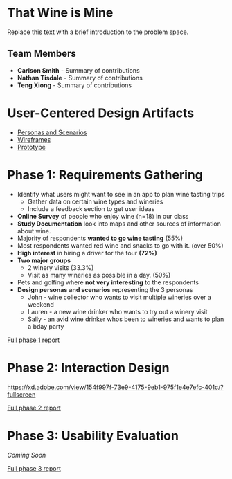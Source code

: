# That Wine is Mine

Replace this text with a brief introduction to the problem space.

## Team Members

* **Carlson Smith** - Summary of contributions
* **Nathan Tisdale** - Summary of contributions
* **Teng Xiong** - Summary of contributions

# User-Centered Design Artifacts

* [Personas and Scenarios](personas-scenarios.md)
* [Wireframes](#)
* [Prototype](https://xd.adobe.com/view/154f997f-73e9-4175-9eb1-975f1e4e7efc-401c/?fullscreen)

# Phase 1: Requirements Gathering

* Identify what users might want to see in an app to plan wine tasting trips
  * Gather data on certain wine types and wineries
  * Include a feedback section to get user ideas
* **Online Survey** of people who enjoy wine (n=18) in our class
* **Study Documentation** look into maps and other sources of information about wine.
* Majority of respondents **wanted to go wine tasting** (55%)
* Most respondents wanted red wine and snacks to go with it. (over 50%)
* **High interest** in hiring a driver for the tour **(72%)**
* **Two major groups**
  * 2 winery visits (33.3%)
  * Visit as many wineries as possible in a day. (50%)
* Pets and golfing where **not very interesting** to the respondents
* **Design personas and scenarios** representing the 3 personas
  * John - wine collector who wants to visit multiple wineries over a weekend
  * Lauren - a new wine drinker who wants to try out a winery visit
  * Sally - an avid wine drinker whos been to wineries and wants to plan a bday party


[Full phase 1 report](phase1/)

# Phase 2: Interaction Design

https://xd.adobe.com/view/154f997f-73e9-4175-9eb1-975f1e4e7efc-401c/?fullscreen

[Full phase 2 report](phase2/)

# Phase 3: Usability Evaluation

*Coming Soon*

[Full phase 3 report](phase3/)
